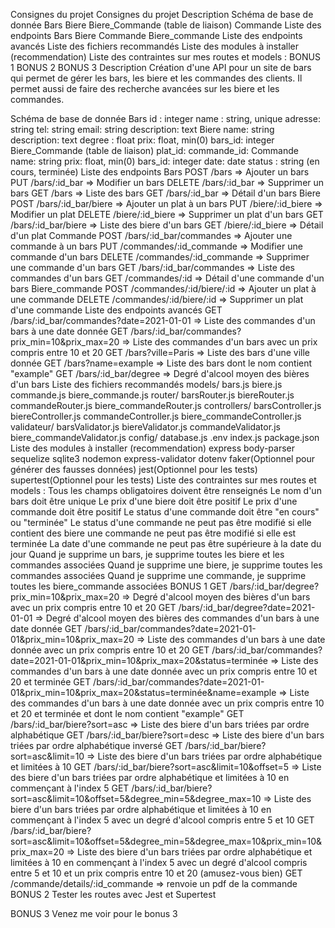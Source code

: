 Consignes du projet
Consignes du projet
Description
Schéma de base de donnée
Bars
Biere
Biere_Commande (table de liaison)
Commande
Liste des endpoints
Bars
Biere
Commande
Biere_commande
Liste des endpoints avancés
Liste des fichiers recommandés
Liste des modules à installer (recommendation)
Liste des contraintes sur mes routes et models :
BONUS 1
BONUS 2
BONUS 3
Description
Création d'une API pour un site de bars qui permet de gérer les bars, les biere et les commandes des clients.
Il permet aussi de faire des recherche avancées sur les biere et les commandes.

Schéma de base de donnée
Bars
id : integer
name : string, unique
adresse: string
tel: string
email: string
description: text
Biere
name: string
description: text
degree : float
prix: float, min(0)
bars_id: integer
Biere_Commande (table de liaison)
plat_id:
commande_id:
Commande
name: string
prix: float, min(0)
bars_id: integer
date: date
status : string (en cours, terminée)
Liste des endpoints
Bars
POST /bars => Ajouter un bars
PUT /bars/:id_bar => Modifier un bars
DELETE /bars/:id_bar => Supprimer un bars
GET /bars => Liste des bars
GET /bars/:id_bar => Détail d'un bars
Biere
POST /bars/:id_bar/biere => Ajouter un plat à un bars
PUT /biere/:id_biere => Modifier un plat
DELETE /biere/:id_biere => Supprimer un plat d'un bars
GET /bars/:id_bar/biere => Liste des biere d'un bars
GET /biere/:id_biere => Détail d'un plat
Commande
POST /bars/:id_bar/commandes => Ajouter une commande à un bars
PUT /commandes/:id_commande => Modifier une commande d'un bars
DELETE /commandes/:id_commande => Supprimer une commande d'un bars
GET /bars/:id_bar/commandes => Liste des commandes d'un bars
GET /commandes/:id => Détail d'une commande d'un bars
Biere_commande
POST /commandes/:id/biere/:id => Ajouter un plat à une commande
DELETE /commandes/:id/biere/:id => Supprimer un plat d'une commande
Liste des endpoints avancés
GET /bars/:id_bar/commandes?date=2021-01-01 => Liste des commandes d'un bars à une date donnée
GET /bars/:id_bar/commandes?prix_min=10&prix_max=20 => Liste des commandes d'un bars avec un prix compris entre 10 et 20
GET /bars?ville=Paris => Liste des bars d'une ville donnée
GET /bars?name=example => Liste des bars dont le nom contient "example"
GET /bars/:id_bar/degree => Degré d'alcool moyen des bières d'un bars
Liste des fichiers recommandés
models/
bars.js
biere.js
commande.js
biere_commande.js
router/
barsRouter.js
biereRouter.js
commandeRouter.js
biere_commandeRouter.js
controllers/
barsController.js
biereController.js
commandeController.js
biere_commandeController.js
validateur/
barsValidator.js
biereValidator.js
commandeValidator.js
biere_commandeValidator.js
config/
database.js .env
index.js
package.json
Liste des modules à installer (recommendation)
express
body-parser
sequelize
sqlite3
nodemon
express-validator
dotenv
faker(Optionnel pour générer des fausses données)
jest(Optionnel pour les tests)
supertest(Optionnel pour les tests)
Liste des contraintes sur mes routes et models :
Tous les champs obligatoires doivent être renseignés
Le nom d'un bars doit être unique
Le prix d'une biere doit être positif
Le prix d'une commande doit être positif
Le status d'une commande doit être "en cours" ou "terminée"
Le status d'une commande ne peut pas être modifié si elle contient des biere
une commande ne peut pas être modifié si elle est terminée
La date d'une commande ne peut pas être supérieure à la date du jour
Quand je supprime un bars, je supprime toutes les biere et les commandes associées
Quand je supprime une biere, je supprime toutes les commandes associées
Quand je supprime une commande, je supprime toutes les biere_commande associées
BONUS 1
GET /bars/:id_bar/degree?prix_min=10&prix_max=20 => Degré d'alcool moyen des bières d'un bars avec un prix compris entre 10 et 20
GET /bars/:id_bar/degree?date=2021-01-01 => Degré d'alcool moyen des bières des commandes d'un bars à une date donnée
GET /bars/:id_bar/commandes?date=2021-01-01&prix_min=10&prix_max=20 => Liste des commandes d'un bars à une date donnée avec un prix compris entre 10 et 20
GET /bars/:id_bar/commandes?date=2021-01-01&prix_min=10&prix_max=20&status=terminée => Liste des commandes d'un bars à une date donnée avec un prix compris entre 10 et 20 et terminée
GET /bars/:id_bar/commandes?date=2021-01-01&prix_min=10&prix_max=20&status=terminée&name=example => Liste des commandes d'un bars à une date donnée avec un prix compris entre 10 et 20 et terminée et dont le nom contient "example"
GET /bars/:id_bar/biere?sort=asc => Liste des biere d'un bars triées par ordre alphabétique
GET /bars/:id_bar/biere?sort=desc => Liste des biere d'un bars triées par ordre alphabétique inversé
GET /bars/:id_bar/biere?sort=asc&limit=10 => Liste des biere d'un bars triées par ordre alphabétique et limitées à 10
GET /bars/:id_bar/biere?sort=asc&limit=10&offset=5 => Liste des biere d'un bars triées par ordre alphabétique et limitées à 10 en commençant à l'index 5
GET /bars/:id_bar/biere?sort=asc&limit=10&offset=5&degree_min=5&degree_max=10 => Liste des biere d'un bars triées par ordre alphabétique et limitées à 10 en commençant à l'index 5 avec un degré d'alcool compris entre 5 et 10
GET /bars/:id_bar/biere?sort=asc&limit=10&offset=5&degree_min=5&degree_max=10&prix_min=10&prix_max=20 => Liste des biere d'un bars triées par ordre alphabétique et limitées à 10 en commençant à l'index 5 avec un degré d'alcool compris entre 5 et 10 et un prix compris entre 10 et 20 (amusez-vous bien)
GET /commande/details/:id_commande => renvoie un pdf de la commande
BONUS 2
Tester les routes avec Jest et Supertest

BONUS 3
Venez me voir pour le bonus 3
